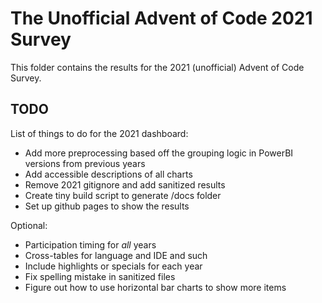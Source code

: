 # The Unofficial Advent of Code 2021 Survey

This folder contains the results for the 2021 (unofficial) Advent of Code Survey.

## TODO

List of things to do for the 2021 dashboard:

- Add more preprocessing based off the grouping logic in PowerBI versions from previous years
- Add accessible descriptions of all charts
- Remove 2021 gitignore and add sanitized results
- Create tiny build script to generate /docs folder
- Set up github pages to show the results

Optional:

- Participation timing for *all* years
- Cross-tables for language and IDE and such
- Include highlights or specials for each year
- Fix spelling mistake in sanitized files
- Figure out how to use horizontal bar charts to show more items
